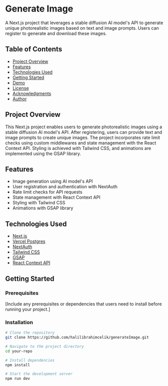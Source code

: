# Generate Image

A Next.js project that leverages a stable diffusion AI model's API to generate unique photorealistic images based on text and image prompts. Users can register to generate and download these images.

## Table of Contents

- [Project Overview](#project-overview)
- [Features](#features)
- [Technologies Used](#technologies-used)
- [Getting Started](#getting-started)
- [Demo](#demo)
- [License](#license)
- [Acknowledgments](#acknowledgments)
- [Author](#author)

## Project Overview

This Next.js project enables users to generate photorealistic images using a stable diffusion AI model's API. After registering, users can provide text and image prompts to create unique images. The project incorporates rate limit checks using custom middlewares and state management with the React Context API. Styling is achieved with Tailwind CSS, and animations are implemented using the GSAP library.

## Features

- Image generation using AI model's API
- User registration and authentication with NextAuth
- Rate limit checks for API requests
- State management with React Context API
- Styling with Tailwind CSS
- Animations with GSAP library

## Technologies Used

- [Next.js](https://nextjs.org/)
- [Vercel Postgres](https://vercel.com/docs/solutions/postgres)
- [NextAuth](https://next-auth.js.org/)
- [Tailwind CSS](https://tailwindcss.com/)
- [GSAP](https://greensock.com/gsap/)
- [React Context API](https://reactjs.org/docs/context.html)

## Getting Started

### Prerequisites

[Include any prerequisites or dependencies that users need to install before running your project.]

### Installation

```bash
# Clone the repository
git clone https://github.com/halilibrahimcelik/generateImage.git

# Navigate to the project directory
cd your-repo

# Install dependencies
npm install

# Start the development server
npm run dev
